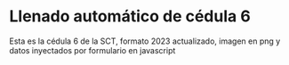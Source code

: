 # Llenado automático de cédula 6
Esta es la cédula 6 de la SCT, formato 2023 actualizado, imagen en png y datos inyectados por formulario en javascript
